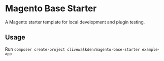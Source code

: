 # Magento Base Starter
A Magento starter template for local development and plugin testing.

## Usage
Run `composer create-project clivewalkden/magento-base-starter example-app`



